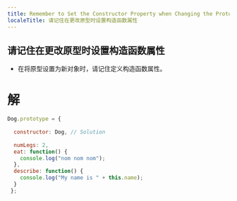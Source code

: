 ```yaml
---
title: Remember to Set the Constructor Property when Changing the Prototype
localeTitle: 请记住在更改原型时设置构造函数属性
---
```

## 请记住在更改原型时设置构造函数属性

*   在将原型设置为新对象时，请记住定义构造函数属性。

# 解

```javascript
Dog.prototype = { 
 
  constructor: Dog, // Solution 
 
  numLegs: 2, 
  eat: function() { 
    console.log("nom nom nom"); 
  }, 
  describe: function() { 
    console.log("My name is " + this.name); 
  } 
 }; 

```
